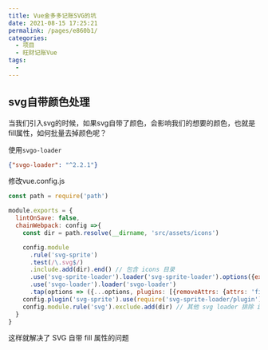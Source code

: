 ```yaml
---
title: Vue金多多记账SVG的坑
date: 2021-08-15 17:25:21
permalink: /pages/e860b1/
categories:
  - 项目
  - 旺财记账Vue
tags:
  - 
---
```

  
## svg自带颜色处理
当我们引入svg的时候，如果svg自带了颜色，会影响我们的想要的颜色，也就是fill属性，如何批量去掉颜色呢？

使用`svgo-loader`
```json
{"svgo-loader": "^2.2.1"}
```
修改vue.config.js
```js
const path = require('path')

module.exports = {
  lintOnSave: false,
  chainWebpack: config =>{
    const dir = path.resolve(__dirname, 'src/assets/icons')

    config.module
      .rule('svg-sprite')
      .test(/\.svg$/)
      .include.add(dir).end() // 包含 icons 目录
      .use('svg-sprite-loader').loader('svg-sprite-loader').options({extract:false}).end()
      .use('svgo-loader').loader('svgo-loader')
      .tap(options => ({...options, plugins: [{removeAttrs: {attrs: 'fill'}}]})).end()
    config.plugin('svg-sprite').use(require('svg-sprite-loader/plugin'), [{plainSprite: true}])
    config.module.rule('svg').exclude.add(dir) // 其他 svg loader 排除 icons 目录
  }
}
```
这样就解决了 SVG 自带 fill 属性的问题 